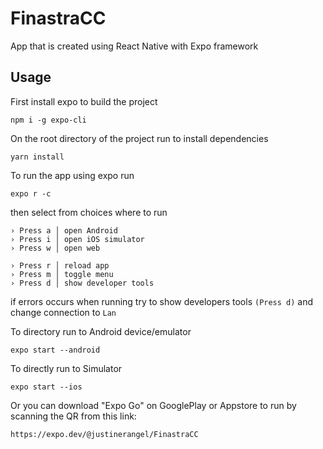 # FinastraCC

App that is created using React Native with Expo framework

## Usage

First install expo to build the project

```
npm i -g expo-cli
```

On the root directory of the project run to install dependencies

```
yarn install
```

To run the app using expo run

```
expo r -c
```

then select from choices where to run

```
› Press a │ open Android
› Press i │ open iOS simulator
› Press w │ open web

› Press r │ reload app
› Press m │ toggle menu
› Press d │ show developer tools
```

if errors occurs when running try to show developers tools `(Press d)` and change connection to `Lan`

To directory run to Android device/emulator

```
expo start --android
```

To directly run to Simulator

```
expo start --ios
```

Or you can download "Expo Go" on GooglePlay or Appstore to run by scanning the QR from this link:

```
https://expo.dev/@justinerangel/FinastraCC
```
